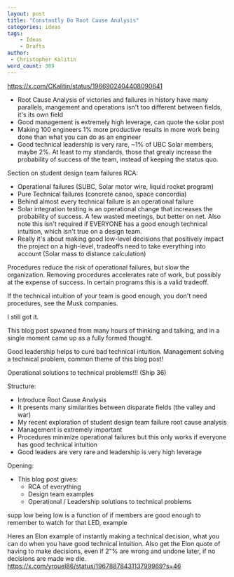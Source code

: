 ```yaml
---
layout: post
title: "Constantly Do Root Cause Analysis"
categories: ideas
tags:
    - Ideas
    - Drafts
author:
 - Christopher Kalitin
word_count: 389
---
```

<head>
    <meta property="og:image" content="{{site.url}}/assets/images/optimal-lunar-atmosphere/impact_velocity_vs_atm_t0.1_linear.png">
</head>

https://x.com/CKalitin/status/1966902404408090641

- Root Cause Analysis of victories and failures in history have many parallels, mangement and operations isn't too different between fields, it's its own field
- Good management is extremely high leverage, can quote the solar post
- Making 100 engineers 1% more productive results in more work being done than what you can do as an engineer
- Good technical leadership is very rare, ~1% of UBC Solar members, maybe 2%. At least to my standards, those that grealy increase the probability of success of the team, instead of keeping the status quo.

Section on student design team failures RCA:
- Operational failures (SUBC, Solar motor wire, liquid rocket program)
- Pure Technical failures (concrete canoo, space concordia)
- Behind almost every technical failure is an operational failure
- Solar integration testing is an operational change that increases the probability of success. A few wasted meetings, but better on net. Also note this isn't required if EVERYONE has a good enough technical intuition, which isn't true on a design team.
- Really it's about making good low-level decisions that positively impact the project on a high-level, tradeoffs need to take everything into account (Solar mass to distance calculation)

Procedures reduce the risk of operational failures, but slow the organization. Removing procedures accelerates rate of work, but possibly at the expense of success. In certain programs this is a valid tradeoff.

If the technical intuition of your team is good enough, you don't need procedures, see the Musk companies.

I still got it.

This blog post spwaned from many hours of thinking and talking, and in a single moment came up as a fully formed thought.

Good leadership helps to cure bad technical intuition. Management solving a technical problem, common theme of this blog post!

Operational solutions to technical problems!!! (Ship 36)

Structure:
- Introduce Root Cause Analysis
- It presents many similarities between disparate fields (the valley and war)
- My recent exploration of student design team failure root cause analysis
- Management is extremely important
- Procedures minimize operational failures but this only works if everyone has good technical intuition
- Good leaders are very rare and leadership is very high leverage

Opening:
- This blog post gives:
    - RCA of everything
    - Design team examples
    - Operational / Leadership solutions to technical problems

supp low being low is a function of if members are good enough to remember to watch for that LED, example

Heres an Elon example of instantly making a technical decision, what you can do when you have good technical intuition.
Also get the Elon quote of having to make decisions, even if 2"% are wrong and undone later, if no decisions are made we die.
https://x.com/yrouel86/status/1967887843113799969?s=46
